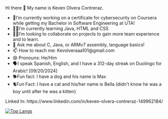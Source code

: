 <HTML lang="en">
<Body>
  <Main>
    
  <p>
  Hi there 👋 My name is Keven Olvera Contreraz.
  </p>

  <section>
<ul>
  <li>🙌I’m currently working on a certificate for cybersecurity on Coursera while getting my Bachelor in Software Engineering at UTA!</li>
  <li>👨‍💻I’m currently learning Java, HTML and CSS</li>
  <li>👨‍🔧I’m looking to collaborate on projects to gain more team experience and to learn.</li>
  <li>💬 Ask me about C, Java, or ARMv7 assembly, language basics!</li>
  <li>📫 How to reach me: Kevolveraaa101@gmail.com</li>
  <li>😄 Pronouns: He/Him</li>
  <li>🗣️I speak Spanish, English, and I have a 312-day streak on Duolingo for Arabic! [09/20/2024]</li>
  <li>🐕Fun fact: I have a dog and his name is Max
  <li>🐈Fun Fact: I have a cat and his/her name is Bella (didn't know he was a boy until after he was a kitten)</li>
</ul>
  </section>

  </Main>
  <footer>
    <p>Linked In: https://www.linkedin.com/in/keven-olvera-contreraz-149962184/</p>
  </footer>
</Body>
</HTML>

[![Top Langs](https://github-readme-stats.vercel.app/api/top-langs/?username=KevenOlvera&layout=compact)](https://github.com/anuraghazra/github-readme-stats)
